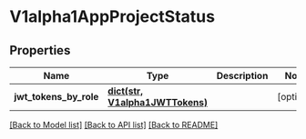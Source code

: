 # V1alpha1AppProjectStatus

## Properties
Name | Type | Description | Notes
------------ | ------------- | ------------- | -------------
**jwt_tokens_by_role** | [**dict(str, V1alpha1JWTTokens)**](V1alpha1JWTTokens.md) |  | [optional] 

[[Back to Model list]](../README.md#documentation-for-models) [[Back to API list]](../README.md#documentation-for-api-endpoints) [[Back to README]](../README.md)


